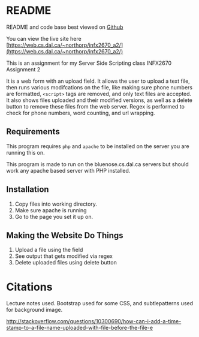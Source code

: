 README
======

README and code base best viewed on [Github](https://github.com/mikenorthorp/INFX2670_Assignment2_Upload_Form)

You can view the live site here [https://web.cs.dal.ca/~northorp/infx2670_a2/](https://web.cs.dal.ca/~northorp/infx2670_a2/)

This is an assignment for my Server Side Scripting class INFX2670 Assignment 2

It is a web form with an upload field. It allows the user to upload a text file, then runs various modifcations on the
file, like making sure phone numbers are formatted, `<script>` tags are removed, and only text files are accepted.
It also shows files uploaded and their modified versions, as well as a delete button to remove these files
from the web server. Regex is performed to check for phone numbers, word counting, and url wrapping.

Requirements
------------

This program requires `php` and `apache` to be installed on the server you are running this on.

This program is made to run on the bluenose.cs.dal.ca servers but should work any apache based server with PHP installed.

Installation
------------

1. Copy files into working directory.
2. Make sure apache is running
3. Go to the page you set it up on.

Making the Website Do Things
----------------------------

1. Upload a file using the field
2. See output that gets modified via regex
3. Delete uploaded files using delete button


Citations
=========
Lecture notes used. Bootstrap used for some CSS, and subtlepatterns used for background image. 

http://stackoverflow.com/questions/10300690/how-can-i-add-a-time-stamp-to-a-file-name-uploaded-with-file-before-the-file-e





